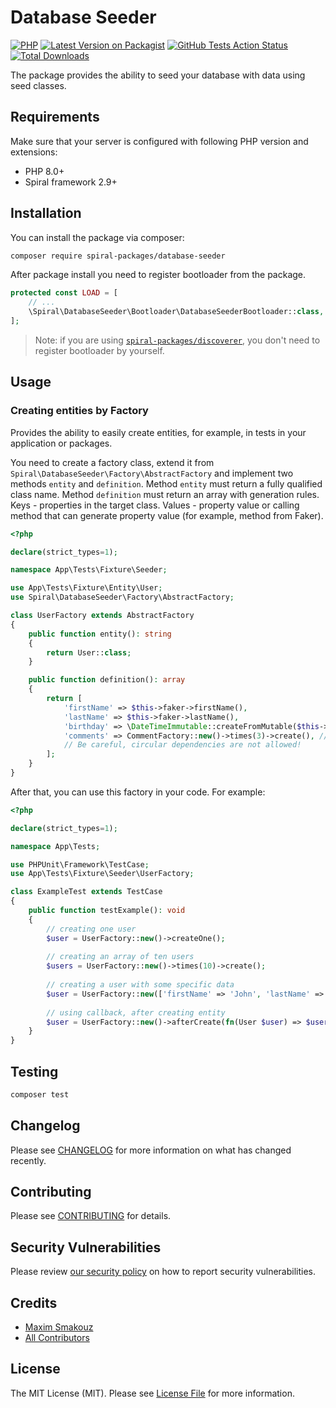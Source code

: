 # Database Seeder

[![PHP](https://img.shields.io/packagist/php-v/spiral-packages/database-seeder.svg?style=flat-square)](https://packagist.org/packages/spiral-packages/database-seeder)
[![Latest Version on Packagist](https://img.shields.io/packagist/v/spiral-packages/database-seeder.svg?style=flat-square)](https://packagist.org/packages/spiral-packages/database-seeder)
[![GitHub Tests Action Status](https://img.shields.io/github/workflow/status/spiral-packages/database-seeder/run-tests?label=tests&style=flat-square)](https://github.com/spiral-packages/database-seeder/actions?query=workflow%3Arun-tests+branch%3Amain)
[![Total Downloads](https://img.shields.io/packagist/dt/spiral-packages/database-seeder.svg?style=flat-square)](https://packagist.org/packages/spiral-packages/database-seeder)

The package provides the ability to seed your database with data using seed classes.

## Requirements

Make sure that your server is configured with following PHP version and extensions:

- PHP 8.0+
- Spiral framework 2.9+
 
## Installation

You can install the package via composer:

```bash
composer require spiral-packages/database-seeder
```

After package install you need to register bootloader from the package.

```php
protected const LOAD = [
    // ...
    \Spiral\DatabaseSeeder\Bootloader\DatabaseSeederBootloader::class,
];
```

> Note: if you are using [`spiral-packages/discoverer`](https://github.com/spiral-packages/discoverer), 
> you don't need to register bootloader by yourself.

## Usage

### Creating entities by Factory

Provides the ability to easily create entities, for example, in tests in your application or packages.

You need to create a factory class, extend it from `Spiral\DatabaseSeeder\Factory\AbstractFactory` and implement 
two methods `entity` and `definition`. Method `entity` must return a fully qualified class name. 
Method `definition` must return an array with generation rules. Keys - properties in the target class. 
Values - property value or calling method that can generate property value (for example, method from Faker).

```php
<?php

declare(strict_types=1);

namespace App\Tests\Fixture\Seeder;

use App\Tests\Fixture\Entity\User;
use Spiral\DatabaseSeeder\Factory\AbstractFactory;

class UserFactory extends AbstractFactory
{
    public function entity(): string
    {
        return User::class;
    }

    public function definition(): array
    {
        return [
            'firstName' => $this->faker->firstName(),
            'lastName' => $this->faker->lastName(),
            'birthday' => \DateTimeImmutable::createFromMutable($this->faker->dateTime()),
            'comments' => CommentFactory::new()->times(3)->create(), // Can use other factories.
            // Be careful, circular dependencies are not allowed!
        ];
    }
}
```

After that, you can use this factory in your code. For example:
```php
<?php

declare(strict_types=1);

namespace App\Tests;

use PHPUnit\Framework\TestCase;
use App\Tests\Fixture\Seeder\UserFactory;

class ExampleTest extends TestCase
{
    public function testExample(): void
    {
        // creating one user
        $user = UserFactory::new()->createOne();
        
        // creating an array of ten users
        $users = UserFactory::new()->times(10)->create();
        
        // creating a user with some specific data
        $user = UserFactory::new(['firstName' => 'John', 'lastName' => 'Doe'])->createOne();
    
        // using callback, after creating entity
        $user = UserFactory::new()->afterCreate(fn(User $user) => $user->firstName = 'Nick')->createOne();
    }
}
```

## Testing

```bash
composer test
```

## Changelog

Please see [CHANGELOG](CHANGELOG.md) for more information on what has changed recently.

## Contributing

Please see [CONTRIBUTING](.github/CONTRIBUTING.md) for details.

## Security Vulnerabilities

Please review [our security policy](../../security/policy) on how to report security vulnerabilities.

## Credits

- [Maxim Smakouz](https://github.com/spiral-packages)
- [All Contributors](../../contributors)

## License

The MIT License (MIT). Please see [License File](LICENSE) for more information.
